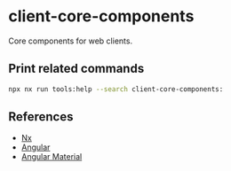 # client-core-components

Core components for web clients.

## Print related commands

```bash
npx nx run tools:help --search client-core-components:
```

## References

- [Nx](https://nx.dev)
- [Angular](https://angular.io)
- [Angular Material](https://material.angular.io)
